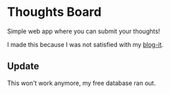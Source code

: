 # Thoughts Board

Simple web app where you can submit your thoughts!

I made this because I was not satisfied with my [blog-it](https://github.com/Jiseeeh/blog-it).

## Update

This won't work anymore, my free database ran out.

